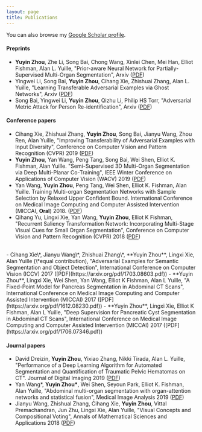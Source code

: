 ```yaml
---
layout: page
title: Publications
---
```


You can also browse my <a href="https://scholar.google.com/citations?hl=en&user=eiqVLC0AAAAJ" target="_blank">Google Scholar profile</a>.
<br />

#### Preprints
- **Yuyin Zhou**, Zhe Li, Song Bai, Chong Wang, Xinlei Chen, Mei Han, Elliot Fishman, Alan L. Yuille, "Prior-aware Neural Network for Partially-Supervised Multi-Organ Segmentation", Arxiv ([PDF](https://arxiv.org/pdf/1904.06346.pdf))
- Yingwei Li, Song Bai, **Yuyin Zhou**, Cihang Xie, Zhishuai Zhang, Alan L. Yuille, "Learning Transferable Adversarial Examples via Ghost Networks", Arxiv ([PDF](https://arxiv.org/pdf/1812.03413.pdf))
- Song Bai, Yingwei Li, **Yuyin Zhou**, Qizhu Li, Philip HS Torr, "Adversarial Metric Attack for Person Re-identification", Arxiv ([PDF](https://arxiv.org/pdf/1901.10650.pdf))

#### Conference papers
- Cihang Xie, Zhishuai Zhang, **Yuyin Zhou**, Song Bai, Jianyu Wang, Zhou Ren, Alan Yuille, "Improving Transferability of Adversarial Examples with Input Diversity", Conference on Computer Vision and Pattern Recognition (CVPR) 2019 ([PDF](https://arxiv.org/pdf/1803.06978.pdf))
- **Yuyin Zhou**, Yan Wang, Peng Tang, Song Bai, Wei Shen, Elliot K. Fishman, Alan Yuille. "Semi-Supervised 3D Multi-Organ Segmentation via Deep Multi-Planar Co-Training", IEEE Winter Conference on Applications of Computer Vision (WACV) 2019 ([PDF](https://arxiv.org/pdf/1804.02586.pdf))
- Yan Wang, **Yuyin Zhou**, Peng Tang, Wei Shen, Elliot K. Fishman, Alan Yuille. Training Multi-organ Segmentation Networks with Sample Selection by Relaxed Upper Confident Bound. International Conference on Medical Image Computing and Computer Assisted Intervention (MICCAI, **Oral**) 2018. ([PDF](https://arxiv.org/pdf/1804.02595.pdf))
- Qihang Yu, Lingxi Xie, Yan Wang, **Yuyin Zhou**, Elliot K Fishman, "Recurrent Saliency Transformation Network:
Incorporating Multi-Stage Visual Cues for Small Organ Segmentation", Conference on Computer Vision and Pattern Recognition (CVPR) 2018 ([PDF](https://arxiv.org/pdf/1709.04518.pdf))
<br /> 
- Cihang Xie\*, Jianyu Wang\*, Zhishuai Zhang\*, **Yuyin Zhou**, Lingxi Xie, Alan Yuille (\*equal contribution), "Adversarial Examples for Semantic Segmentation and Object Detection", International Conference on Computer Vision (ICCV) 2017 ([PDF](https://arxiv.org/pdf/1703.08603.pdf))
- **Yuyin Zhou**, Lingxi Xie, Wei Shen, Yan Wang, Elliot K Fishman, Alan L Yuille, "A Fixed-Point Model for Pancreas Segmentation in Abdominal CT Scans", International Conference on Medical Image Computing and Computer Assisted Intervention (MICCAI) 2017 ([PDF](https://arxiv.org/pdf/1612.08230.pdf))
- **Yuyin Zhou**, Lingxi Xie, Elliot K Fishman, Alan L Yuille, "Deep Supervision for Pancreatic
Cyst Segmentation in Abdominal CT Scans", International Conference on Medical Image Computing and Computer Assisted Intervention (MICCAI) 2017 ([PDF](https://arxiv.org/pdf/1706.07346.pdf))
<br /> 

#### Journal papers
- David Dreizin, **Yuyin Zhou**, Yixiao Zhang, Nikki Tirada, Alan L. Yuille, "Performance of a Deep Learning Algorithm for Automated Segmentation and Quantification of Traumatic Pelvic Hematomas on CT". Journal of Digital Imaging 2019 ([PDF](https://link.springer.com/article/10.1007/s10278-019-00207-1))
- Yan Wang\*, **Yuyin Zhou\***, Wei Shen, Seyoun Park, Elliot K. Fishman, Alan Yuille, "Abdominal multi-organ segmentation with organ-attention networks and statistical fusion", Medical Image Analysis 2019 ([PDF](https://doi.org/10.1016/j.media.2019.04.005))
- Jianyu Wang, Zhishual Zhang, Cihang Xie, <b>Yuyin Zhou</b>, Vittal Premachandran, Jun Zhu, Lingxi Xie, Alan Yuille, "Visual Concepts and Compositional Voting", Annals of Mathematical Sciences and Applications 2018 ([PDF](https://arxiv.org/pdf/1711.04451.pdf))

